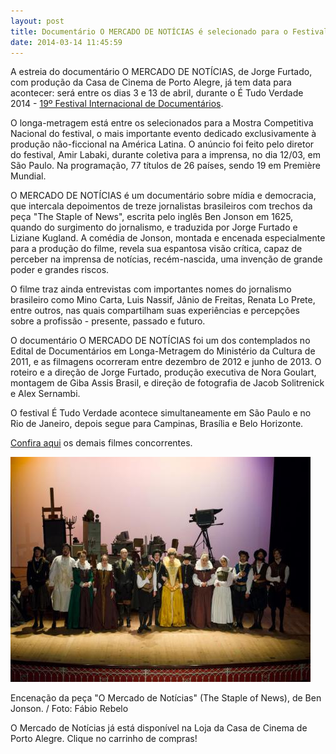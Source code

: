 ```yaml
---
layout: post
title: Documentário O MERCADO DE NOTÍCIAS é selecionado para o Festival É Tudo Verdade
date: 2014-03-14 11:45:59
---
```

A estreia do documentário O MERCADO DE NOTÍCIAS, de Jorge Furtado, com produção da Casa de Cinema de Porto Alegre, já tem data para acontecer: será entre os dias 3 e 13 de abril, durante o É Tudo Verdade 2014 - [19º Festival Internacional de Documentários](http://etudoverdade.com.br/br/home/).

O longa-metragem está entre os selecionados para a Mostra Competitiva Nacional do festival, o mais importante evento dedicado exclusivamente à produção não-ficcional na América Latina. O anúncio foi feito pelo diretor do festival, Amir Labaki, durante coletiva para a imprensa, no dia 12/03, em São Paulo. Na programação, 77 títulos de 26 países, sendo 19 em Première Mundial.

O MERCADO DE NOTÍCIAS é um documentário sobre mídia e democracia, que intercala depoimentos de treze jornalistas brasileiros com trechos da peça "The Staple of News", escrita pelo inglês Ben Jonson em 1625, quando do surgimento do jornalismo, e traduzida por Jorge Furtado e Liziane Kugland. A comédia de Jonson, montada e encenada especialmente para a produção do filme, revela sua espantosa visão crítica, capaz de perceber na imprensa de notícias, recém-nascida, uma invenção de grande poder e grandes riscos.

O filme traz ainda entrevistas com importantes nomes do jornalismo brasileiro como Mino Carta, Luis Nassif, Jânio de Freitas, Renata Lo Prete, entre outros, nas quais compartilham suas experiências e percepções sobre a profissão - presente, passado e futuro.

O documentário O MERCADO DE NOTÍCIAS foi um dos contemplados no Edital de Documentários em Longa-Metragem do Ministério da Cultura de 2011, e as filmagens ocorreram entre dezembro de 2012 e junho de 2013. O roteiro e a direção de Jorge Furtado, produção executiva de Nora Goulart, montagem de Giba Assis Brasil, e direção de fotografia de Jacob Solitrenick e Alex Sernambi.

O festival É Tudo Verdade acontece simultaneamente em São Paulo e no Rio de Janeiro, depois segue para Campinas, Brasília e Belo Horizonte.

[Confira aqui](http://site1389129870.provisorio.ws/br/noticia/1352-Selecao-Oficial-de-2014#.UyNZQD9dWSp) os demais filmes concorrentes.

![](/uploads/mdn_teatro.jpg)

Encenação da peça "O Mercado de Notícias" (The Staple of News), de Ben Jonson. / Foto: Fábio Rebelo

O Mercado de Notícias já está disponível na Loja da Casa de Cinema de Porto Alegre. Clique no carrinho de compras!